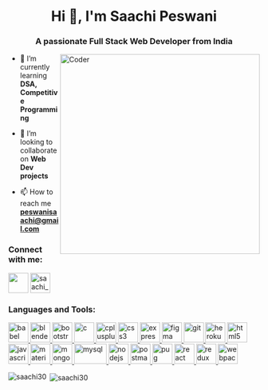 <h1 align="center">Hi 👋, I'm Saachi Peswani</h1>
<h3 align="center">A passionate Full Stack Web Developer from India</h3>
<img align="right" alt="Coder" width="400" src="https://cdn.dribbble.com/users/2704414/screenshots/7466903/media/b08ab576316bd4582fef189f471cd9e5.gif"/>

- 🌱 I’m currently learning **DSA, Competitive Programming**

- 👯 I’m looking to collaborate on **Web Dev projects**

- 📫 How to reach me **peswanisaachi@gmail.com**

<h3 align="left">Connect with me:</h3>
<p align="left">
<a href="https://linkedin.com/in/saachi-peswani-419995258" target="blank"><img align="center" src="https://www.iconpacks.net/icons/2/free-linkedin-logo-icon-2430-thumb.png" height="40" width="40" /></a>
<a href="https://instagram.com/saachi_peswani" target="blank"><img align="center" src="https://assets.stickpng.com/thumbs/580b57fcd9996e24bc43c521.png" alt="saachi_peswani" height="40" width="40" /></a>
</p>

<h3 align="left">Languages and Tools:</h3>
<p align="left"> <a href="https://babeljs.io/" target="_blank" rel="noreferrer"> <img src="https://cdn.iconscout.com/icon/free/png-256/free-babel-282912.png" alt="babel" width="40" height="40"/> </a> <a href="https://www.blender.org/" target="_blank" rel="noreferrer"> <img src="https://download.blender.org/branding/community/blender_community_badge_white.svg" alt="blender" width="40" height="40"/> </a> <a href="https://getbootstrap.com" target="_blank" rel="noreferrer"> <img src="https://uxwing.com/wp-content/themes/uxwing/download/brands-and-social-media/bootstrap-5-logo-icon.png" alt="bootstrap" width="40" height="40"/> </a> <a href="https://www.cprogramming.com/" target="_blank" rel="noreferrer"> <img src="https://cdn.icon-icons.com/icons2/2415/PNG/512/c_original_logo_icon_146611.png" alt="c" width="40" height="40"/> </a> <a href="https://www.w3schools.com/cpp/" target="_blank" rel="noreferrer"> <img src="https://www.freeiconspng.com/uploads/c--logo-icon-0.png" alt="cplusplus" width="40" height="40"/> </a> <a href="https://www.w3schools.com/css/" target="_blank" rel="noreferrer"> <img src="https://cdn4.iconfinder.com/data/icons/social-media-logos-6/512/121-css3-512.png" alt="css3" width="40" height="40"/> </a> <a href="https://expressjs.com" target="_blank" rel="noreferrer"> <img src="https://w7.pngwing.com/pngs/925/447/png-transparent-express-js-node-js-javascript-mongodb-node-js-text-trademark-logo.png" alt="express" width="40" height="40"/> </a> <a href="https://www.figma.com/" target="_blank" rel="noreferrer"> <img src="https://www.vectorlogo.zone/logos/figma/figma-icon.svg" alt="figma" width="40" height="40"/> </a> <a href="https://git-scm.com/" target="_blank" rel="noreferrer"> <img src="https://www.vectorlogo.zone/logos/git-scm/git-scm-icon.svg" alt="git" width="40" height="40"/> </a> <a href="https://heroku.com" target="_blank" rel="noreferrer"> <img src="https://www.vectorlogo.zone/logos/heroku/heroku-icon.svg" alt="heroku" width="40" height="40"/> </a> <a href="https://www.w3.org/html/" target="_blank" rel="noreferrer"> <img src="https://cdn-icons-png.flaticon.com/512/732/732212.png" alt="html5" width="40" height="40"/> </a> <a href="https://developer.mozilla.org/en-US/docs/Web/JavaScript" target="_blank" rel="noreferrer"> <img src="https://static.vecteezy.com/system/resources/previews/027/127/463/original/javascript-logo-javascript-icon-transparent-free-png.png" alt="javascript" width="40" height="40"/> </a> <a href="https://materializecss.com/" target="_blank" rel="noreferrer"> <img src="https://static-00.iconduck.com/assets.00/material-ui-icon-2048x1626-on580ia9.png" alt="materialize" width="40" height="40"/> </a> <a href="https://www.mongodb.com/" target="_blank" rel="noreferrer"> <img src="https://mongodb-js.github.io/leaf/mongodb-leaf_512x512.png" alt="mongodb" width="40" height="40"/> </a> <a href="https://www.mysql.com/" target="_blank" rel="noreferrer"> <img src="https://brandslogos.com/wp-content/uploads/images/large/mysql-logo-1.png" alt="mysql" width="65" height="40"/> </a> <a href="https://nodejs.org" target="_blank" rel="noreferrer"> <img src="https://p1.hiclipart.com/preview/885/534/395/green-grass-nodejs-javascript-react-mean-angularjs-logo-symbol-png-clipart.jpg" alt="nodejs" width="40" height="40"/> </a> <a href="https://postman.com" target="_blank" rel="noreferrer"> <img src="https://www.vectorlogo.zone/logos/getpostman/getpostman-icon.svg" alt="postman" width="40" height="40"/> </a> <a href="https://pugjs.org" target="_blank" rel="noreferrer"> <img src="https://cdn.worldvectorlogo.com/logos/pug.svg" alt="pug" width="40" height="40"/> </a> <a href="https://reactjs.org/" target="_blank" rel="noreferrer"> <img src="https://w7.pngwing.com/pngs/18/497/png-transparent-black-and-blue-atom-icon-screenshot-react-javascript-responsive-web-design-github-angularjs-github-logo-electric-blue-signage.png" alt="react" width="40" height="40"/> </a> <a href="https://redux.js.org" target="_blank" rel="noreferrer"> <img src="https://cdn.freebiesupply.com/logos/large/2x/redux-logo-png-transparent.png" alt="redux" width="40" height="40"/> </a> <a href="https://webpack.js.org" target="_blank" rel="noreferrer"> <img src="https://uxwing.com/wp-content/themes/uxwing/download/brands-and-social-media/webpack-icon.png" alt="webpack" width="40" height="40"/> </a> </p>

<p><img align="left" src="https://github-readme-stats.vercel.app/api/top-langs?username=saachi30&show_icons=true&locale=en&layout=compact" alt="saachi30" /></p>

<p>&nbsp;<img align="center" src="https://github-readme-stats.vercel.app/api?username=saachi30&show_icons=true&locale=en" alt="saachi30" /></p>


